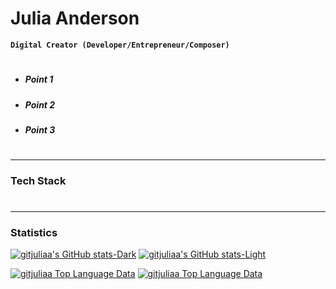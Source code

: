 # Julia Anderson
**`Digital Creator (Developer/Entrepreneur/Composer)`**
#
- ##### Point 1
- ##### Point 2
- ##### Point 3
#
---
### Tech Stack 

#
---
### Statistics
[![gitjuliaa's GitHub stats-Dark](https://github-readme-stats.vercel.app/api?username=gitjuliaa\&show_icons=true\&rank_icon=percentile\&theme=dark#gh-dark-mode-only)](https://github.com/gitjuliaa/github-readme-stats#gh-dark-mode-only)
[![gitjuliaa's GitHub stats-Light](https://github-readme-stats.vercel.app/api?username=gitjuliaa\&show_icons=true\&rank_icon=percentile\&theme=default#gh-light-mode-only)](https://github.com/gitjuliaa/github-readme-stats#gh-light-mode-only)

[![gitjuliaa Top Language Data](https://github-readme-stats.vercel.app/api/top-langs/?username=gitjuliaa\&layout=compact\&theme=dark#gh-dark-mode-only)](https://github.com/gitjuliaa/github-readme-stats#gh-dark-mode-only)
[![gitjuliaa Top Language Data](https://github-readme-stats.vercel.app/api/top-langs/?username=gitjuliaa\&layout=compact\&theme=default#gh-light-mode-only)](https://github.com/gitjuliaa/github-readme-stats#gh-light-mode-only)

